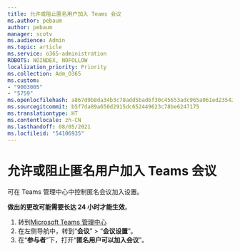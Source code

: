 ```yaml
---
title: 允许或阻止匿名用户加入 Teams 会议
ms.author: pebaum
author: pebaum
manager: scotv
ms.audience: Admin
ms.topic: article
ms.service: o365-administration
ROBOTS: NOINDEX, NOFOLLOW
localization_priority: Priority
ms.collection: Adm_O365
ms.custom:
- "9003005"
- "5759"
ms.openlocfilehash: a867d9b8da34b3c78add5bad6f30c45653adc965a061ed235429a7d7447cffd6
ms.sourcegitcommit: b5f7da89a650d2915dc652449623c78be6247175
ms.translationtype: HT
ms.contentlocale: zh-CN
ms.lasthandoff: 08/05/2021
ms.locfileid: "54106935"
---
```

# <a name="allow-or-prevent-anonymous-users-from-joining-teams-meetings"></a>允许或阻止匿名用户加入 Teams 会议

可在 Teams 管理中心中控制匿名会议加入设置。

**做出的更改可能需要长达 24 小时才能生效**。

1.  转到[Microsoft Teams 管理中心](https://admin.teams.microsoft.com)
2.  在左侧导航中，转到“**会议**”  >  “**会议设置**”。
3.  在“**参与者**”下，打开“**匿名用户可以加入会议**”。